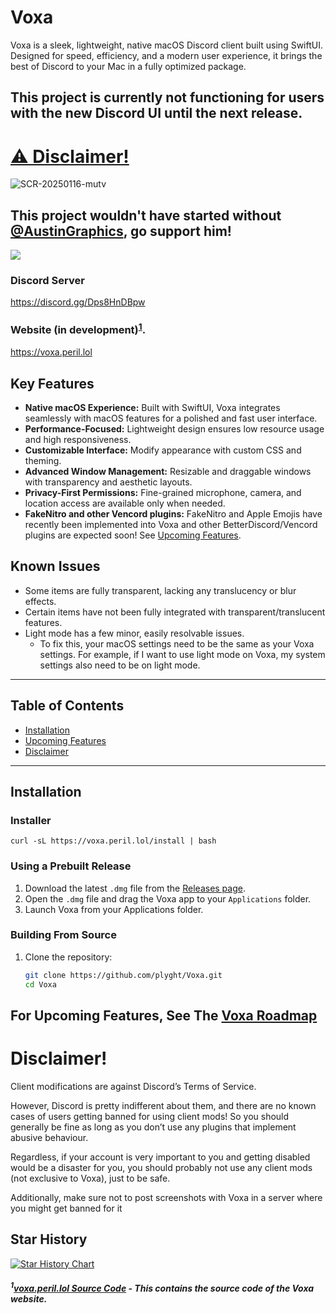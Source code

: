 # Voxa

Voxa is a sleek, lightweight, native macOS Discord client built using SwiftUI. Designed for speed, efficiency, and a modern user experience, it brings the best of Discord to your Mac in a fully optimized package.

## This project is currently not functioning for users with the new Discord UI until the next release.

# [⚠️ Disclaimer!](#disclaimer)

![SCR-20250116-mutv](https://github.com/user-attachments/assets/68c662e9-368b-4e9d-9d8a-ffde4e1b6c06)

## This project wouldn't have started without [@AustinGraphics](https://github.com/AustinGraphics), go support him!

![](https://img.shields.io/github/downloads/plyght/voxa/total?style=social&logoColor=000000)

### Discord Server

https://discord.gg/Dps8HnDBpw

### Website (in development)<sup><a href="#1source-code-repository---this-contains-the-source-code-and-related-documentation-for-the-project">1</a></sup>.

https://voxa.peril.lol

## Key Features

- **Native macOS Experience:** Built with SwiftUI, Voxa integrates seamlessly with macOS features for a polished and fast user interface.
- **Performance-Focused:** Lightweight design ensures low resource usage and high responsiveness.
- **Customizable Interface:** Modify appearance with custom CSS and theming.
- **Advanced Window Management:** Resizable and draggable windows with transparency and aesthetic layouts.
- **Privacy-First Permissions:** Fine-grained microphone, camera, and location access are available only when needed.
- **FakeNitro and other Vencord plugins:** FakeNitro and Apple Emojis have recently been implemented into Voxa and other BetterDiscord/Vencord plugins are expected soon! See [Upcoming Features](#upcoming-features).

## Known Issues

- Some items are fully transparent, lacking any translucency or blur effects.
- Certain items have not been fully integrated with transparent/translucent features.
- Light mode has a few minor, easily resolvable issues.
  - To fix this, your macOS settings need to be the same as your Voxa settings. For example, if I want to use light mode on Voxa, my system settings also need to be on light mode.

---

## Table of Contents

- [Installation](#installation)
- [Upcoming Features](#upcoming-features)
- [Disclaimer](#disclaimer)

---

## Installation

### Installer
```shell
curl -sL https://voxa.peril.lol/install | bash
```

### Using a Prebuilt Release

1. Download the latest `.dmg` file from the [Releases page](https://github.com/plyght/voxa/releases).
2. Open the `.dmg` file and drag the Voxa app to your `Applications` folder.
3. Launch Voxa from your Applications folder.

### Building From Source

1. Clone the repository:
    ```bash
    git clone https://github.com/plyght/Voxa.git
    cd Voxa
    ```

## For Upcoming Features, See The [Voxa Roadmap](https://github.com/users/plyght/projects/3)

# Disclaimer!
Client modifications are against Discord’s Terms of Service.

However, Discord is pretty indifferent about them, and there are no known cases of users getting banned for using client mods! So you should generally be fine as long as you don’t use any plugins that implement abusive behaviour. 

Regardless, if your account is very important to you and getting disabled would be a disaster for you, you should probably not use any client mods (not exclusive to Voxa), just to be safe.

Additionally, make sure not to post screenshots with Voxa in a server where you might get banned for it



## Star History

<a href="https://star-history.com/#voxa-org/voxa&Timeline">
 <picture>
   <source media="(prefers-color-scheme: dark)" srcset="https://api.star-history.com/svg?repos=voxa-org/voxa&type=Timeline&theme=dark" />
   <source media="(prefers-color-scheme: light)" srcset="https://api.star-history.com/svg?repos=voxa-org/voxa&type=Timeline" />
   <img alt="Star History Chart" src="https://api.star-history.com/svg?repos=voxa-org/voxa&type=Timeline" />
 </picture>
</a>

##### <sup>1</sup>[voxa.peril.lol Source Code](https://github.com/plyght/voxa.peril.lol) - This contains the source code of the Voxa website.
